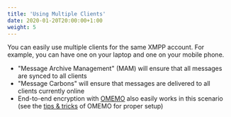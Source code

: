```yaml
---
title: 'Using Multiple Clients'
date: 2020-01-20T20:00:00+1:00
weight: 5
---
```


You can easily use multiple clients for the same XMPP account. For example, you can have one on your laptop and one on your mobile phone.

* "Message Archive Management" (MAM) will ensure that all messages are synced to all clients
* "Message Carbons" will ensure that messages are delivered to all clients currently online
* End-to-end encryption with [OMEMO](/documentation/omemo) also easily works in this scenario (see the [tips & tricks](/documentation/omemo#tips--tricks) of OMEMO for proper setup)
